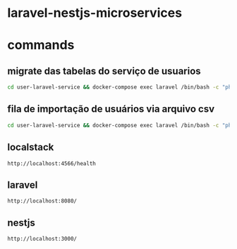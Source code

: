 # laravel-nestjs-microservices

# commands
## migrate das tabelas do serviço de usuarios
```bash
cd user-laravel-service && docker-compose exec laravel /bin/bash -c "php artisan migrate:fresh"
```

## fila de importação de usuários via arquivo csv
```bash
cd user-laravel-service && docker-compose exec laravel /bin/bash -c "php artisan queue:work sqs --queue=users"
```

## localstack
```
http://localhost:4566/health
```

## laravel
```
http://localhost:8080/
```

## nestjs
```
http://localhost:3000/
```
